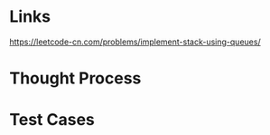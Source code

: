 # Links
https://leetcode-cn.com/problems/implement-stack-using-queues/

# Thought Process

# Test Cases

